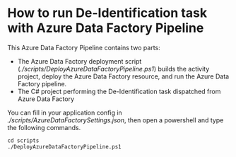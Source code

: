 # How to run De-Identification task with Azure Data Factory Pipeline
This Azure Data Factory Pipeline contains two parts:
* The Azure Data Factory deployment script (*./scripts/DeployAzureDataFactoryPipeline.ps1*) builds the activity project, deploy the Azure Data Factory resource, and run the Azure Data Factory pipeline.
* The C# project performing the De-Identification task dispatched from Azure Data Factory

You can fill in your application config in *./scripts/AzureDataFactorySettings.json*, then open a powershell and type the following commands.
```
cd scripts
./DeployAzureDataFactoryPipeline.ps1
```